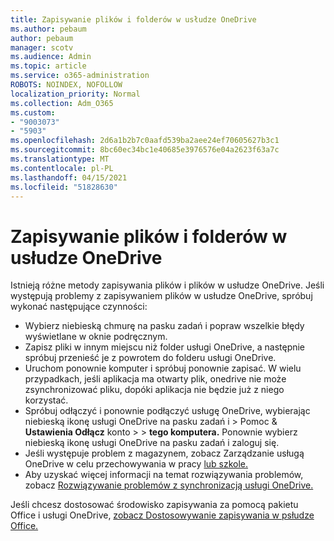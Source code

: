 ```yaml
---
title: Zapisywanie plików i folderów w usłudze OneDrive
ms.author: pebaum
author: pebaum
manager: scotv
ms.audience: Admin
ms.topic: article
ms.service: o365-administration
ROBOTS: NOINDEX, NOFOLLOW
localization_priority: Normal
ms.collection: Adm_O365
ms.custom:
- "9003073"
- "5903"
ms.openlocfilehash: 2d6a1b2b7c0aafd539ba2aee24ef70605627b3c1
ms.sourcegitcommit: 8bc60ec34bc1e40685e3976576e04a2623f63a7c
ms.translationtype: MT
ms.contentlocale: pl-PL
ms.lasthandoff: 04/15/2021
ms.locfileid: "51828630"
---
```

# <a name="saving-files-and-folders-to-onedrive"></a>Zapisywanie plików i folderów w usłudze OneDrive

Istnieją różne metody zapisywania plików i plików w usłudze OneDrive. Jeśli występują problemy z zapisywaniem plików w usłudze OneDrive, spróbuj wykonać następujące czynności:

- Wybierz niebieską chmurę na pasku zadań i popraw wszelkie błędy wyświetlane w oknie podręcznym.
- Zapisz pliki w innym miejscu niż folder usługi OneDrive, a następnie spróbuj przenieść je z powrotem do folderu usługi OneDrive.
- Uruchom ponownie komputer i spróbuj ponownie zapisać. W wielu przypadkach, jeśli aplikacja ma otwarty plik, onedrive nie może zsynchronizować pliku, dopóki aplikacja nie będzie już z niego korzystać.    
- Spróbuj odłączyć i ponownie podłączyć usługę OneDrive, wybierając niebieską ikonę usługi OneDrive na pasku zadań i > Pomoc & **Ustawienia Odłącz** konto  >    >  **tego komputera.** Ponownie wybierz niebieską ikonę usługi OneDrive na pasku zadań i zaloguj się.
- Jeśli występuje problem z magazynem, zobacz Zarządzanie usługą OneDrive w celu przechowywania w pracy [lub szkole.](https://support.microsoft.com/office/manage-your-onedrive-for-work-or-school-storage-31519161-059c-4764-b6f8-f5cd29f7fe68)
- Aby uzyskać więcej informacji na temat rozwiązywania problemów, zobacz [Rozwiązywanie problemów z synchronizacją usługi OneDrive.](https://docs.microsoft.com/alchemyinsights/fix-onedrive-sync-issues)  

Jeśli chcesz dostosować środowisko zapisywania za pomocą pakietu Office i usługi OneDrive, [zobacz Dostosowywanie zapisywania w psłudze Office.](https://support.microsoft.com/office/customize-the-save-experience-in-office-786200a7-f5f2-4d26-a3ae-b78c60dd5d3b)
